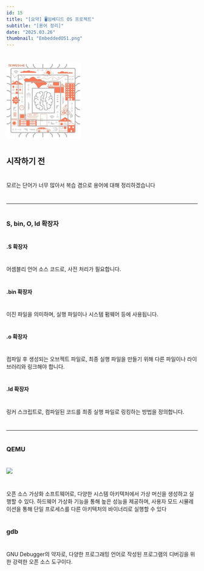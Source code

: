 ```yaml
---
id: 15
title: "[요약] 🖥️임베디드 OS 프로젝트"
subtitle: "[용어 정리]"
date: "2025.03.26"
thumbnail: "EmbeddedOS1.png"
---
```

#
<img src="../../static/image/EmbeddedOS1.png" height="200">

#
## 시작하기 전
#
모르는 단어가 너무 많아서 복습 겸으로 용어에 대해 정리하겠습니다
#
---
#
### S, bin, O, ld 확장자
#
#### .S 확장자
#
어셈블리 언어 소스 코드로, 사전 처리가 필요합니다. 
#
#### .bin 확장자
#
이진 파일을 의미하며, 실행 파일이나 시스템 펌웨어 등에 사용됩니다. 
#
#### .o 확장자
#
컴파일 후 생성되는 오브젝트 파일로, 최종 실행 파일을 만들기 위해 다른 파일이나 라이브러리와 링크해야 합니다.
#
#### .ld 확장자
#
링커 스크립트로, 컴파일된 코드를 최종 실행 파일로 링킹하는 방법을 정의합니다.
#
---
#
### QEMU
#
![](https://velog.velcdn.com/images/wbhaao/post/f8d0411c-862c-480e-952a-94d88c194496/image.png)
#
오픈 소스 가상화 소프트웨어로, 다양한 시스템 아키텍처에서 가상 머신을 생성하고 실행할 수 있다. 하드웨어 가상화 기능을 통해 높은 성능을 제공하며, 사용자 모드 시뮬레이션을 통해 단일 프로세스를 다른 아키텍처의 바이너리로 실행할 수 있다
#
### gdb
#
GNU Debugger의 약자로, 다양한 프로그래밍 언어로 작성된 프로그램의 디버깅을 위한 강력한 오픈 소스 도구이다.